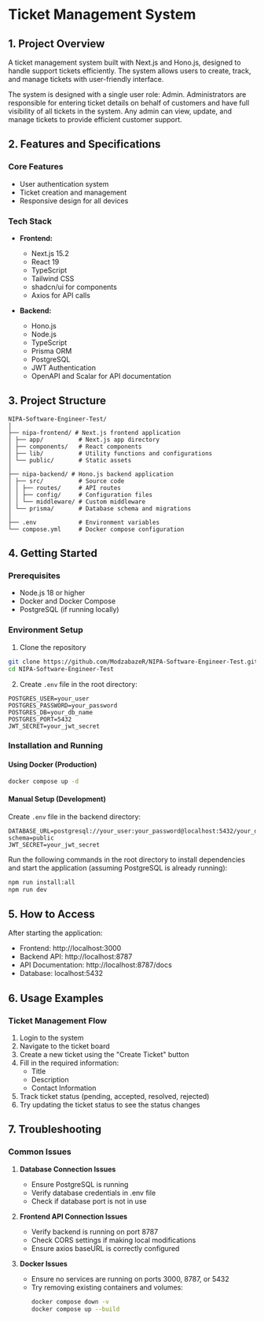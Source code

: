 # Ticket Management System

## 1. Project Overview
A ticket management system built with Next.js and Hono.js, designed to handle support tickets efficiently. The system allows users to create, track, and manage tickets with user-friendly interface.

The system is designed with a single user role: Admin. Administrators are responsible for entering ticket details on behalf of customers and have full visibility of all tickets in the system. Any admin can view, update, and manage tickets to provide efficient customer support.

## 2. Features and Specifications

### Core Features
- User authentication system
- Ticket creation and management
- Responsive design for all devices

### Tech Stack
- **Frontend:**
  - Next.js 15.2
  - React 19
  - TypeScript
  - Tailwind CSS
  - shadcn/ui for components
  - Axios for API calls

- **Backend:**
  - Hono.js
  - Node.js
  - TypeScript
  - Prisma ORM
  - PostgreSQL
  - JWT Authentication
  - OpenAPI and Scalar for API documentation

## 3. Project Structure
```
NIPA-Software-Engineer-Test/
│
├── nipa-frontend/ # Next.js frontend application
│ ├── app/			# Next.js app directory
│ ├── components/	# React components
│ ├── lib/ 			# Utility functions and configurations
│ └── public/		# Static assets
│
├── nipa-backend/ # Hono.js backend application
│ ├── src/ 			# Source code
│ │ ├── routes/ 	# API routes
│ │ ├── config/ 	# Configuration files
│ │ └── middleware/ # Custom middleware
│ └── prisma/ 		# Database schema and migrations
│
├── .env 			# Environment variables
└── compose.yml 	# Docker compose configuration
```

## 4. Getting Started

### Prerequisites
- Node.js 18 or higher
- Docker and Docker Compose
- PostgreSQL (if running locally)

### Environment Setup
1. Clone the repository
```bash
git clone https://github.com/ModzabazeR/NIPA-Software-Engineer-Test.git
cd NIPA-Software-Engineer-Test
```

2. Create `.env` file in the root directory:
```env
POSTGRES_USER=your_user
POSTGRES_PASSWORD=your_password
POSTGRES_DB=your_db_name
POSTGRES_PORT=5432
JWT_SECRET=your_jwt_secret
```

### Installation and Running

#### Using Docker (Production)
```bash
docker compose up -d
```

#### Manual Setup (Development)
Create `.env` file in the backend directory:
```env
DATABASE_URL=postgresql://your_user:your_password@localhost:5432/your_db_name?schema=public
JWT_SECRET=your_jwt_secret
```

Run the following commands in the root directory to install dependencies and start the application (assuming PostgreSQL is already running):

```bash
npm run install:all
npm run dev
```

## 5. How to Access

After starting the application:

- Frontend: http://localhost:3000
- Backend API: http://localhost:8787
- API Documentation: http://localhost:8787/docs
- Database: localhost:5432

## 6. Usage Examples

### Ticket Management Flow
1. Login to the system
2. Navigate to the ticket board
3. Create a new ticket using the "Create Ticket" button
4. Fill in the required information:
   - Title
   - Description
   - Contact Information
5. Track ticket status (pending, accepted, resolved, rejected)
6. Try updating the ticket status to see the status changes

## 7. Troubleshooting

### Common Issues

1. **Database Connection Issues**
   - Ensure PostgreSQL is running
   - Verify database credentials in .env file
   - Check if database port is not in use

2. **Frontend API Connection Issues**
   - Verify backend is running on port 8787
   - Check CORS settings if making local modifications
   - Ensure axios baseURL is correctly configured

3. **Docker Issues**
   - Ensure no services are running on ports 3000, 8787, or 5432
   - Try removing existing containers and volumes:
     ```bash
     docker compose down -v
     docker compose up --build
     ```

